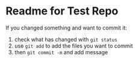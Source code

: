 # Readme for Test Repo

If you changed something and want to commit it:

1.  check what has changed with `git status`
2.  use `git add` to add the files you want to commit
3.  then `git commit -m` and add message
